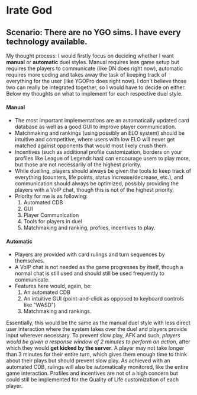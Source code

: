 Irate God
========

Scenario: There are no YGO sims. I have every technology available.
-----


My thought process: I would firstly focus on deciding whether I want **manual** or **automatic** duel styles. Manual requires less game setup but requires the players to communicate (like DN does right now), automatic requires more coding and takes away the task of keeping track of everything for the user (like YGOPro does right now). I don't believe those two can really be integrated together, so I would have to decide on either. Below my thoughts on what to implement for each respective duel style.

#### Manual

* The most important implementations are an automatically updated card database as well as a good GUI to improve player communication.
* Matchmaking and rankings (using possibly an ELO system) should be intuitive and competitive, where users with low ELO will never get matched against opponents that would most likely crush them.
* Incentives (such as additional profile customization, borders on your profiles like League of Legends has) can encourage users to play more, but those are not necessarily of the highest priority.
* While duelling, players should always be given the tools to keep track of everything (counters, life points, status increase/decrease, etc.), and communication should always be optimized, possibly providing the players with a VoIP chat, though this is not of the highest priority.
* Priority for me is as following:
	1. Automated CDB
	2. GUI
	3. Player Communication
	4. Tools for players in duel
	5. Matchmaking and ranking, profiles, incentives to play.

#### Automatic

* Players are provided with card rulings and turn sequences by themselves.
* A VoIP chat is not needed as the game progresses by itself, though a normal chat is still used and should still be used frequently to communicate.
* Features here would, again, be: 
	1. An automated CDB
	2. An intuitive GUI (point-and-click as opposed to keyboard controls like "WASD")
	3. Matchmaking and rankings.
	
Essentially, this would be the same as the manual duel style with less direct user interaction where the system takes over the duel and players provide input wherever necessary. To prevent slow play, AFK and such, *players would be given a response window of 2 minutes to perform an action*, after which they would **get kicked by the server**.
A player may not take longer than 3 minutes for their entire turn, which gives them enough time to think about their plays but should prevent slow play. As achieved with an automated CDB, rulings will also be automatically monitored, like the entire game interaction. Profiles and incentives are not of a high concern but could still be implemented for the Quality of Life customization of each player.
